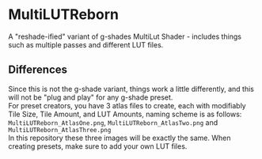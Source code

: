 # MultiLUTReborn

A "reshade-ified" variant of g-shades MultiLut Shader - includes things such as multiple passes and different LUT files.

## Differences

Since this is not the g-shade variant, things work a little differently, and this will not be "plug and play" for any g-shade preset.    
For preset creators, you have 3 atlas files to create, each with modifiably Tile Size, Tile Amount, and LUT Amounts, naming scheme is as follows:    
`MultiLUTReborn_AtlasOne.png`, `MultiLUTReborn_AtlasTwo.png` and `MultiLUTReborn_AtlasThree.png`    
In this repository these three images will be exactly the same. When creating presets, make sure to add your own LUT files.
